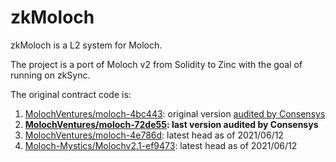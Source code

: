 # zkMoloch

zkMoloch is a L2 system for Moloch.

The project is a port of Moloch v2 from Solidity to Zinc with the goal of running on zkSync.

The original contract code is:

1. [MolochVentures/moloch-4bc443](https://github.com/MolochVentures/moloch/tree/4bc443f4dad60279b47978fc6987bb978d3dfc58): original version [audited by Consensys](https://consensys.net/diligence/audits/2020/01/the-lao)
1. **[MolochVentures/moloch-72de55](https://github.com/MolochVentures/moloch-72de55374ea583c7b314107e6e17b745f745e875): last version audited by Consensys**
1. [MolochVentures/moloch-4e786d](https://github.com/MolochVentures/moloch/tree/4e786db8a4aa3158287e0935dcbc7b1e43416e38): latest head as of 2021/06/12
1. [Moloch-Mystics/Molochv2.1-ef9473](https://github.com/Moloch-Mystics/Molochv2.1/tree/ef94734a460f00deb61433e225f4be169ad1cc23): latest head as of 2021/06/12
